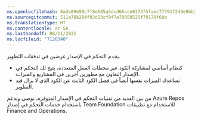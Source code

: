 ```yaml
---
ms.openlocfilehash: 8ade89e99c7f8e645a5dcd66cce0373f5faec777917249e9bb2808719d3c2fe2
ms.sourcegitcommit: 511a76b204f93d23cf9f7a70059525f79170f6bb
ms.translationtype: HT
ms.contentlocale: ar-SA
ms.lasthandoff: 08/11/2021
ms.locfileid: "7120340"
---
```

 

يخدم التحكم في الإصدار غرضين في تدفقات التطوير.

-   كنظام أساسي لمشاركة الكود عبر محطات العمل المتعددة، يتيح لك التحكم في الإصدار التعاون مع مطورين آخرين في المشاريع والميزات.
-   تساعدك الميزات نفسها أيضاً في فصل الكود الثابت عن الكود الذي لا يزال قيد التطوير.

من بين العديد من تقنيات التحكم في الإصدار المتوفرة، نوصي وندعم Azure Repos باستخدام خدمات التحكم في إصدار Team Foundation للاستخدام مع تطبيقات Finance and Operations.
